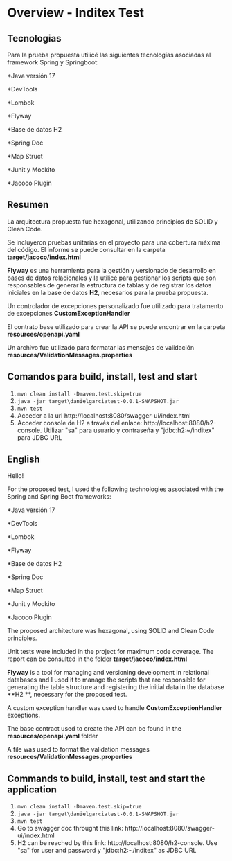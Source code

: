 # Overview - Inditex Test

## Tecnologias

Para la prueba propuesta utilicé las siguientes tecnologías asociadas al framework Spring y Springboot:

*Java versión 17

*DevTools

*Lombok

*Flyway

*Base de datos H2

*Spring Doc

*Map Struct

*Junit y Mockito

*Jacoco Plugin

## Resumen

La arquitectura propuesta fue hexagonal, utilizando principios de SOLID y Clean Code. 

Se incluyeron pruebas unitarias en el proyecto para una cobertura máxima del código. El informe se puede consultar en la carpeta **target/jacoco/index.html**

**Flyway** es una herramienta para la gestión y versionado de desarrollo en bases de datos relacionales y la utilicé para gestionar los scripts que son responsables de generar la estructura de tablas y de registrar los datos iniciales en la base de datos **H2**, necesarios para la prueba propuesta.

Un controlador de excepciones personalizado fue utilizado para tratamento de excepciones **CustomExceptionHandler**

El contrato base utilizado para crear la API se puede encontrar en la carpeta **resources/openapi.yaml**

Un archivo fue utilizado para formatar las mensajes de validación **resources/ValidationMessages.properties**


## Comandos para build, install, test and start 

1. ```mvn clean install -Dmaven.test.skip=true```
2. ```java -jar target\danielgarciatest-0.0.1-SNAPSHOT.jar```
3. ```mvn test```
4. Acceder a la url http://localhost:8080/swagger-ui/index.html
5. Acceder console de H2 a través del enlace: http://localhost:8080/h2-console. Utilizar "sa" para usuario y contraseña y "jdbc:h2:~/inditex" para JDBC URL


## English

Hello!

For the proposed test, I used the following technologies associated with the Spring and Spring Boot frameworks:

*Java versión 17

*DevTools

*Lombok

*Flyway

*Base de datos H2

*Spring Doc

*Map Struct

*Junit y Mockito

*Jacoco Plugin

The proposed architecture was hexagonal, using SOLID and Clean Code principles.

Unit tests were included in the project for maximum code coverage. The report can be consulted in the folder **target/jacoco/index.html**

**Flyway** is a tool for managing and versioning development in relational databases and I used it to manage the scripts that are responsible for generating the table structure and registering the initial data in the database **H2 **, necessary for the proposed test.

A custom exception handler was used to handle **CustomExceptionHandler** exceptions.

The base contract used to create the API can be found in the **resources/openapi.yaml** folder

A file was used to format the validation messages **resources/ValidationMessages.properties**

## Commands to build, install, test and start the application

1. ```mvn clean install -Dmaven.test.skip=true```
2. ```java -jar target\danielgarciatest-0.0.1-SNAPSHOT.jar```
3. ```mvn test```
4. Go to swagger doc throught this link: http://localhost:8080/swagger-ui/index.html
5. H2 can be reached by this link: http://localhost:8080/h2-console. Use "sa" for user and password y "jdbc:h2:~/inditex" as JDBC URL